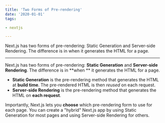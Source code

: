 ```yaml
---
title: 'Two Forms of Pre-rendering'
date: '2020-01-01'
tags:

- nextjs

---
```


Next.js has two forms of pre-rendering: Static Generation and Server-side Rendering. The difference is in
when it generates the HTML for a page.

---

Next.js has two forms of pre-rendering: **Static Generation** and **Server-side Rendering**. The difference is in **when
** it generates the HTML for a page.

- **Static Generation** is the pre-rendering method that generates the HTML at **build time**. The pre-rendered HTML is
  then _reused_ on each request.
- **Server-side Rendering** is the pre-rendering method that generates the HTML on **each request**.

Importantly, Next.js lets you **choose** which pre-rendering form to use for each page. You can create a "hybrid"
Next.js app by using Static Generation for most pages and using Server-side Rendering for others.
